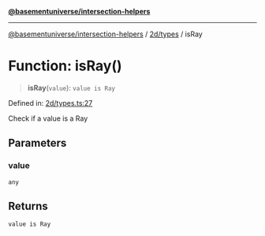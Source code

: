 [**@basementuniverse/intersection-helpers**](../../../README.md)

***

[@basementuniverse/intersection-helpers](../../../README.md) / [2d/types](../README.md) / isRay

# Function: isRay()

> **isRay**(`value`): `value is Ray`

Defined in: [2d/types.ts:27](https://github.com/basementuniverse/intersection-helpers/blob/98a1762f467a7b92d986d7a09e3582c961f718d2/src/2d/types.ts#L27)

Check if a value is a Ray

## Parameters

### value

`any`

## Returns

`value is Ray`

